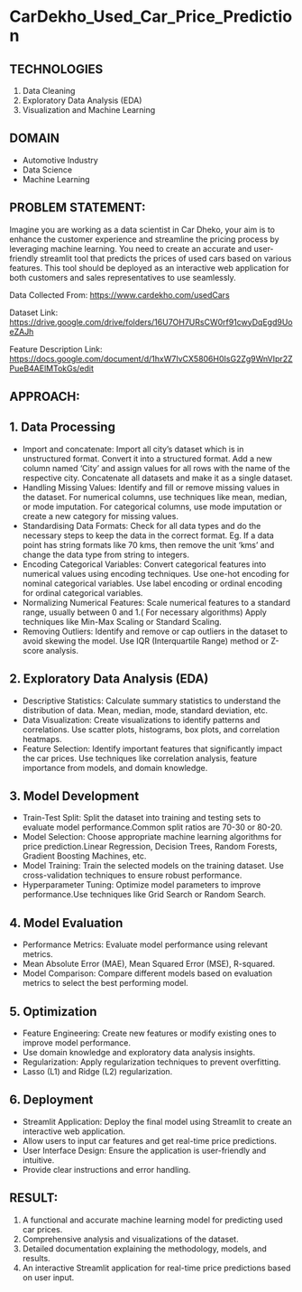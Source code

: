 # CarDekho_Used_Car_Price_Prediction
## TECHNOLOGIES
1. Data Cleaning
2. Exploratory Data Analysis (EDA)
3. Visualization and Machine Learning
## DOMAIN
* Automotive Industry 
* Data Science
* Machine Learning

## PROBLEM STATEMENT:
Imagine you are working as a data scientist in Car Dheko, your aim is to enhance the customer experience and streamline the pricing process by leveraging machine learning. You need to create an accurate and user-friendly streamlit tool that predicts the prices of used cars based on various features. This tool should be deployed as an interactive web application for both customers and sales representatives to use seamlessly.


Data Collected From: https://www.cardekho.com/usedCars

Dataset Link: https://drive.google.com/drive/folders/16U7OH7URsCW0rf91cwyDqEgd9UoeZAJh

Feature Description Link: https://docs.google.com/document/d/1hxW7IvCX5806H0IsG2Zg9WnVIpr2ZPueB4AElMTokGs/edit


## APPROACH:
## 1. Data Processing
* Import and concatenate:
Import all city’s dataset which is in unstructured format.
Convert it into a  structured format.
Add a new column named ‘City’ and assign values for all rows with the name of the respective city.
Concatenate all datasets and make it as a single dataset.
* Handling Missing Values:
Identify and fill or remove missing values in the dataset.
For numerical columns, use techniques like mean, median, or mode imputation.
For categorical columns, use mode imputation or create a new category for missing values.
* Standardising Data Formats:
Check for all data types and do the necessary steps to keep the data in the correct format.
Eg. If a data point has string formats like 70 kms, then remove the unit ‘kms’ and change the data type from string to integers.
* Encoding Categorical Variables:
Convert categorical features into numerical values using encoding techniques.
Use one-hot encoding for nominal categorical variables.
Use label encoding or ordinal encoding for ordinal categorical variables.
* Normalizing Numerical Features:
Scale numerical features to a standard range, usually between 0 and 1.( For necessary algorithms)
Apply techniques like Min-Max Scaling or Standard Scaling.
* Removing Outliers:
Identify and remove or cap outliers in the dataset to avoid skewing the model.
Use IQR (Interquartile Range) method or Z-score analysis.

## 2. Exploratory Data Analysis (EDA)
* Descriptive Statistics:
  Calculate summary statistics to understand the distribution of data.
Mean, median, mode, standard deviation, etc.
* Data Visualization:
  Create visualizations to identify patterns and correlations.
Use scatter plots, histograms, box plots, and correlation heatmaps.
* Feature Selection:
  Identify important features that significantly impact the car prices.
Use techniques like correlation analysis, feature importance from models, and domain knowledge.

## 3. Model Development
* Train-Test Split:
  Split the dataset into training and testing sets to evaluate model performance.Common split ratios are 70-30 or 80-20.
* Model Selection:
  Choose appropriate machine learning algorithms for price prediction.Linear Regression, Decision Trees, Random Forests, Gradient Boosting Machines, etc.
* Model Training:
  Train the selected models on the training dataset. Use cross-validation techniques to ensure robust performance.
* Hyperparameter Tuning:
  Optimize model parameters to improve performance.Use techniques like Grid Search or Random Search.

## 4. Model Evaluation
* Performance Metrics: Evaluate model performance using relevant metrics.
* Mean Absolute Error (MAE), Mean Squared Error (MSE), R-squared.
* Model Comparison: Compare different models based on evaluation metrics to select the best performing model.

## 5. Optimization
* Feature Engineering: Create new features or modify existing ones to improve model performance.
* Use domain knowledge and exploratory data analysis insights.
* Regularization: Apply regularization techniques to prevent overfitting.
* Lasso (L1) and Ridge (L2) regularization.

## 6. Deployment
* Streamlit Application: Deploy the final model using Streamlit to create an interactive web application.
* Allow users to input car features and get real-time price predictions.
* User Interface Design: Ensure the application is user-friendly and intuitive.
* Provide clear instructions and error handling.

## RESULT:
1. A functional and accurate machine learning model for predicting used car prices.
2. Comprehensive analysis and visualizations of the dataset.
3. Detailed documentation explaining the methodology, models, and results.
4. An interactive Streamlit application for real-time price predictions based on user input.


  
